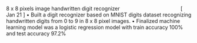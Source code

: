 8 x 8 pixels image handwritten digit recognizer                                          [ Jan 21 ]
• Built a digit recognizer based on MNIST digits dataset recognizing handwritten digits from 0 to 9 in 8 x 8 pixel images.
• Finalized machine learning model was a logistic regression model with train accuracy 100% and test accuracy 97.2%
